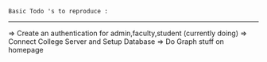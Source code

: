     Basic Todo 's to reproduce : 
  --------------------------------

=> Create an authentication for admin,faculty,student (currently doing)
=> Connect College Server and Setup Database
=> Do Graph stuff on homepage

